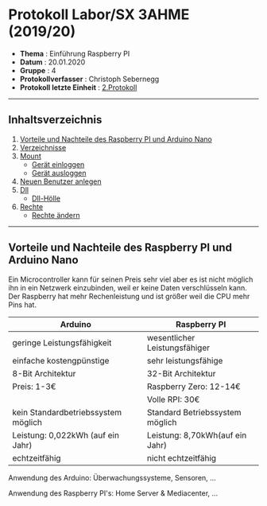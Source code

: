 # Protokoll Labor/SX 3AHME (2019/20)

* **Thema** : Einführung Raspberry PI
* **Datum** : 20.01.2020
* **Gruppe** : 4
* **Protokollverfasser** : Christoph Sebernegg
* **Protokoll letzte Einheit** : [2.Protokoll](https://github.com/HTLMechatronics/m17-3ahme-la1-sx/blob/sebchm17/sebchm17/protokolle/protokoll_2019-10-14_sebchm17.md)
--------------------------------------------------------------------------------------------------------------------------------
## Inhaltsverzeichnis
1.  [Vorteile und Nachteile des Raspberry PI und Arduino Nano](#vorteile-und-nachteile-des-raspberry-pi-und-arduino-nano)
1.  [Verzeichnisse](#verzeichnisse)
1.  [Mount](#mount)
      * [Gerät einloggen](#gerät-einloggen)
      * [Gerät ausloggen](#gerät-ausloggen)
1.  [Neuen Benutzer anlegen](#neuen-benutzer-anlegen)
1.  [Dll](#dll)
      * [Dll-Hölle](#dll-hölle)
1.  [Rechte](#rechte)
      * [Rechte ändern](#rechte-ändern)

--------------------------------------------------------------------------------------------------------------------------------
## Vorteile und Nachteile des Raspberry PI und Arduino Nano
Ein Microcontroller kann für seinen Preis sehr viel aber es ist nicht möglich ihn in ein Netzwerk einzubinden, weil er keine Daten verschlüsseln kann.
Der Raspberry hat mehr Rechenleistung und ist größer weil die CPU mehr Pins hat.

| Arduino                             | Raspberry PI                    |
| ----------------------------------- |---------------------------------| 
| geringe Leistungsfähigkeit          | wesentlicher Leistungsfähiger   |
| einfache kostengpünstige            | sehr leistungsfähige            |
| 8-Bit Architektur                   | 32-Bit Architektur              |
| Preis: 1-3€                         | Raspberry Zero: 12-14€          |
|                                     | Volle RPI: 30€                  |
| kein Standardbetriebssystem möglich | Standard Betriebssystem möglich |
| Leistung: 0,022kWh (auf ein Jahr)   | Leistung: 8,70kWh(auf ein Jahr) |
| echtzeitfähig                       | nicht echtzeitfähig             |


Anwendung des Arduino:
Überwachungssysteme, Sensoren, ...

Anwendung des Raspberry PI's:
Home Server & Mediacenter, ...












                                            
